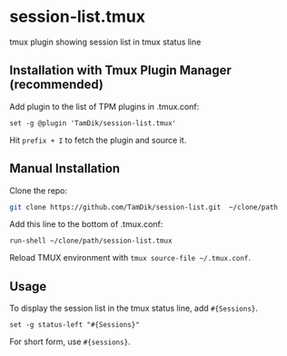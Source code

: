 # session-list.tmux

tmux plugin showing session list in tmux status line

## Installation with Tmux Plugin Manager (recommended)

Add plugin to the list of TPM plugins in .tmux.conf:

```
set -g @plugin 'TamDik/session-list.tmux'
```

Hit `prefix + I` to fetch the plugin and source it.


## Manual Installation

Clone the repo:

```sh
git clone https://github.com/TamDik/session-list.git  ~/clone/path
```

Add this line to the bottom of .tmux.conf:

```
run-shell ~/clone/path/session-list.tmux
```

Reload TMUX environment with `tmux source-file ~/.tmux.conf`.


## Usage

To display the session list in the tmux status line, add `#{Sessions}`.

```
set -g status-left "#{Sessions}"
```

For short form, use `#{sessions}`.
